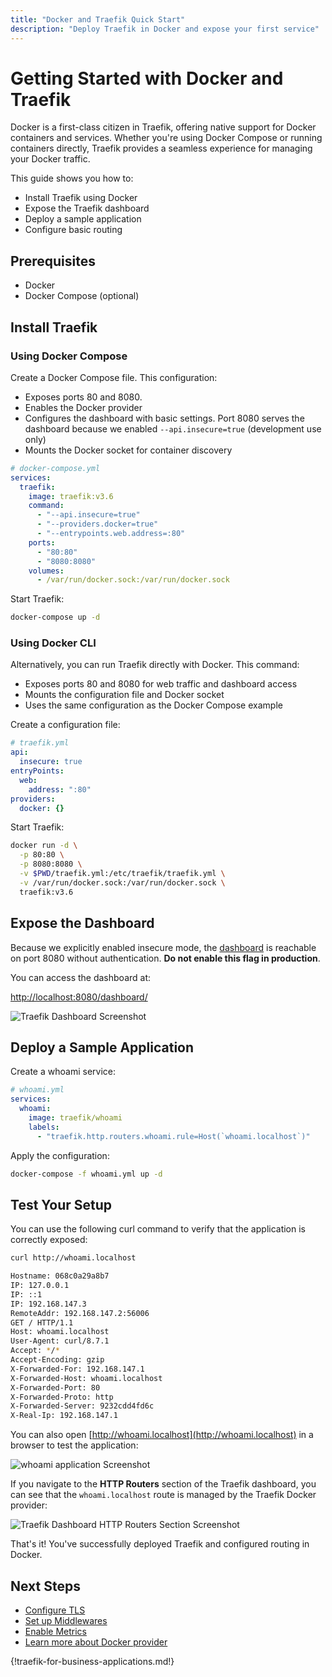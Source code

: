 ```yaml
---
title: "Docker and Traefik Quick Start"
description: "Deploy Traefik in Docker and expose your first service"
---
```


# Getting Started with Docker and Traefik

Docker is a first-class citizen in Traefik, offering native support for Docker containers and services. 
Whether you're using Docker Compose or running containers directly, Traefik provides a seamless experience for managing your Docker traffic.

This guide shows you how to:

- Install Traefik using Docker
- Expose the Traefik dashboard
- Deploy a sample application
- Configure basic routing

## Prerequisites

- Docker 
- Docker Compose (optional)

## Install Traefik

### Using Docker Compose

Create a Docker Compose file. 
This configuration:

- Exposes ports 80 and 8080. 
- Enables the Docker provider
- Configures the dashboard with basic settings. Port 8080 serves the dashboard because we enabled `--api.insecure=true` (development use only)
- Mounts the Docker socket for container discovery

```yaml
# docker-compose.yml
services:
  traefik:
    image: traefik:v3.6
    command:
      - "--api.insecure=true"
      - "--providers.docker=true"
      - "--entrypoints.web.address=:80"
    ports:
      - "80:80"
      - "8080:8080"
    volumes:
      - /var/run/docker.sock:/var/run/docker.sock
```

Start Traefik:

```bash
docker-compose up -d
```

### Using Docker CLI

Alternatively, you can run Traefik directly with Docker. 
This command:

- Exposes ports 80 and 8080 for web traffic and dashboard access
- Mounts the configuration file and Docker socket
- Uses the same configuration as the Docker Compose example

Create a configuration file:

```yaml
# traefik.yml
api:
  insecure: true
entryPoints:
  web:
    address: ":80"
providers:
  docker: {}
```

Start Traefik:

```bash
docker run -d \
  -p 80:80 \
  -p 8080:8080 \
  -v $PWD/traefik.yml:/etc/traefik/traefik.yml \
  -v /var/run/docker.sock:/var/run/docker.sock \
  traefik:v3.6
```

## Expose the Dashboard

Because we explicitly enabled insecure mode, the [dashboard](../reference/install-configuration/api-dashboard.md) is reachable on port 8080 without authentication. 
**Do not enable this flag in production**.

You can access the dashboard at:

[http://localhost:8080/dashboard/](http://localhost:8080/dashboard/)

![Traefik Dashboard Screenshot](../assets/img/getting-started/traefik-dashboard.png)

## Deploy a Sample Application

Create a whoami service:

```yaml
# whoami.yml
services:
  whoami:
    image: traefik/whoami
    labels:
      - "traefik.http.routers.whoami.rule=Host(`whoami.localhost`)"
```

Apply the configuration:

```bash
docker-compose -f whoami.yml up -d
```

## Test Your Setup

You can use the following curl command to verify that the application is correctly exposed:

```bash
curl http://whoami.localhost

Hostname: 068c0a29a8b7
IP: 127.0.0.1
IP: ::1
IP: 192.168.147.3
RemoteAddr: 192.168.147.2:56006
GET / HTTP/1.1
Host: whoami.localhost
User-Agent: curl/8.7.1
Accept: */*
Accept-Encoding: gzip
X-Forwarded-For: 192.168.147.1
X-Forwarded-Host: whoami.localhost
X-Forwarded-Port: 80
X-Forwarded-Proto: http
X-Forwarded-Server: 9232cdd4fd6c
X-Real-Ip: 192.168.147.1
```

You can also open [http://whoami.localhost](http://whoami.localhost) in a browser to test the application:

![whoami application Screenshot](../assets/img/getting-started/whoami-localhost.png)

If you navigate to the **HTTP Routers** section of the Traefik dashboard, you can see that the `whoami.localhost` route is managed by the Traefik Docker provider:

![Traefik Dashboard HTTP Routers Section Screenshot](../assets/img/getting-started/docker-router.png)

That's it! You've successfully deployed Traefik and configured routing in Docker.

## Next Steps

- [Configure TLS](../reference/routing-configuration/http/tls/overview.md)
- [Set up Middlewares](../reference/routing-configuration/http/middlewares/overview.md)
- [Enable Metrics](../reference/install-configuration/observability/metrics.md)
- [Learn more about Docker provider](../reference/install-configuration/providers/docker.md)

{!traefik-for-business-applications.md!}
